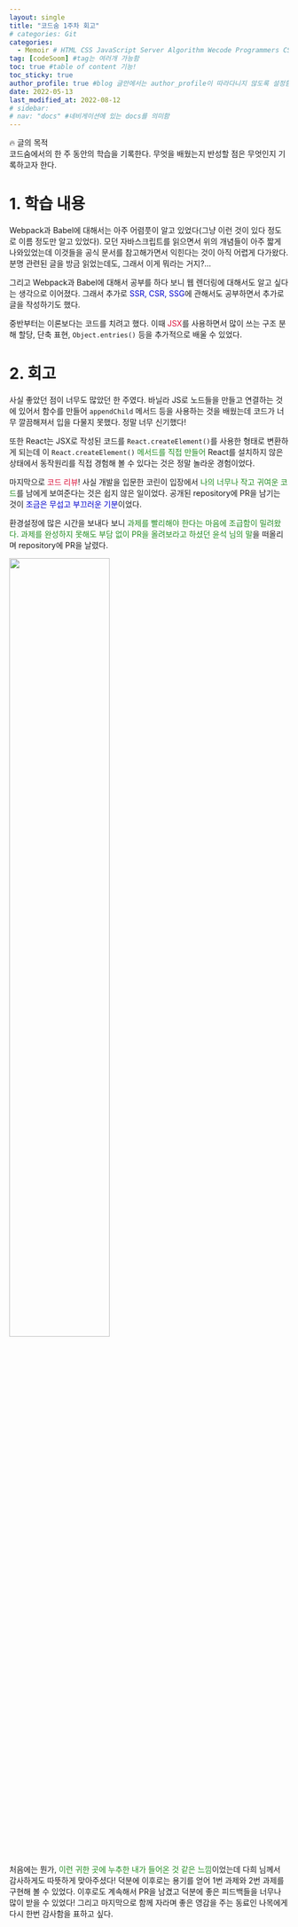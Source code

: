 ```yaml
---
layout: single
title: "코드숨 1주차 회고"
# categories: Git
categories:
  - Memoir # HTML CSS JavaScript Server Algorithm Wecode Programmers CS vsCode
tag: [codeSoom] #tag는 여러개 가능함
toc: true #table of content 기능!
toc_sticky: true
author_profile: true #blog 글안에서는 author_profile이 따라다니지 않도록 설정함
date: 2022-05-13
last_modified_at: 2022-08-12
# sidebar:
# nav: "docs" #네비게이션에 있는 docs를 의미함
---
```

<style>
.red {
  color: crimson;
}

.blue {
  color: mediumblue;
}

.green {
  color: forestgreen;
}
</style>

🔥 글의 목적  
코드숨에서의 한 주 동안의 학습을 기록한다. 무엇을 배웠는지 반성할 점은 무엇인지 기록하고자 한다.

# **1. 학습 내용**

Webpack과 Babel에 대해서는 아주 어렴풋이 알고 있었다(그냥 이런 것이 있다 정도로 이름 정도만 알고 있었다). 모던 자바스크립트를 읽으면서 위의 개념들이 아주 짧게 나와있었는데 이것들을 공식 문서를 참고해가면서 익힌다는 것이 아직 어렵게 다가왔다. 분명 관련된 글을 방금 읽었는데도, 그래서 이게 뭐라는 거지?…

그리고 Webpack과 Babel에 대해서 공부를 하다 보니 웹 렌더링에 대해서도 알고 싶다는 생각으로 이어졌다. 그래서 추가로 <span class="blue">SSR, CSR, SSG</span>에 관해서도 공부하면서 추가로 글을 작성하기도 했다.

중반부터는 이론보다는 코드를 치려고 했다. 이때 <span class="red">JSX</span>를 사용하면서 많이 쓰는 구조 분해 할당, 단축 표현, `Object.entries()` 등을 추가적으로 배울 수 있었다.

# **2. 회고**

사실 좋았던 점이 너무도 많았던 한 주였다. 바닐라 JS로 노드들을 만들고 연결하는 것에 있어서 함수를 만들어 `appendChild` 메서드 등을 사용하는 것을 배웠는데 코드가 너무 깔끔해져서 입을 다물지 못했다. 정말 너무 신기했다!

또한 React는 JSX로 작성된 코드를 `React.createElement()`를 사용한 형태로 변환하게 되는데 이 `React.createElement()` <span class="green">메서드를 직접 만들어</span> React를 설치하지 않은 상태에서 동작원리를 직접 경험해 볼 수 있다는 것은 정말 놀라운 경험이었다.

마지막으로 <span class="red">코드 리뷰</span>! 사실 개발을 입문한 코린이 입장에서 <span class="green">나의 너무나 작고 귀여운 코드</span>를 남에게 보여준다는 것은 쉽지 않은 일이었다. 공개된 repository에 PR을 남기는 것이 <span class="blue">조금은 무섭고 부끄러운 기분</span>이었다.

환경설정에 많은 시간을 보내다 보니 <span class="green">과제를 빨리해야 한다는 마음에 조급함이 밀려왔다. 과제를 완성하지 못해도 부담 없이 PR을 올려보라고 하셨던 윤석 님의 말</span>을 떠올리며 repository에 PR을 날렸다.

<img src="https://user-images.githubusercontent.com/87808288/183243330-1bb8a4d9-7aa9-465e-88d5-870005980529.png" width="60%">

처음에는 뭔가, <span class="green">이런 귀한 곳에 누추한 내가 들어온 것 같은 느낌</span>이었는데 다희 님께서 감사하게도 따뜻하게 맞아주셨다! 덕분에 이후로는 용기를 얻어 1번 과제와 2번 과제를 구현해 볼 수 있었다. 이후로도 계속해서 PR을 남겼고 덕분에 좋은 피드백들을 너무나 많이 받을 수 있었다! 그리고 마지막으로 함께 자라며 좋은 영감을 주는 동료인 나목에게 다시 한번 감사함을 표하고 싶다.

<!-- ⓵ ⓶ ⓷ ⓸ ⓹ ⓺ ⓻ ⓼ ⓽ ⓾ -->

<!-- ### 2. Link 넣기

```
유형 1: [gunhee's coding blog] : [gunhee's coding blog](https://gunhee-jeong.github.io/)
유형 2: (URL 자동연결) : <https://gunhee-jeong.github.io/>
유형 3: (동일 파일 내 '문단으로 이동') : [1. Header로 이동](###-1-header)

```

유형 1: (설명어를 입력) : [gunhee's coding blog](https://gunhee-jeong.github.io/)
유형 2: (URL 자동연결) : <https://gunhee-jeong.github.io/>
유형 3: (동일 파일 내 '문단으로 이동') : [1. Header로 이동](#1-header)
유형 3의 방법

1. 특수문자를 제거
2. 스페이스는 -로 바꾸고
3. 대문자는 소문자로!
   그래서 ### 1. Header -> #1-header

## Link: [google][https://www.google.com/]

### 3. 수평선

```

---

```

---

### 4. 라인 바꾸기

```

스페이스바를 2번 눌러주면 다음칸으로
이동할 수 있어요!

```

---

스페이스바를 2번 눌러주면
다음칸으로 이동할 수 있어요!

### 5. list 만들기

```

1. 1번
2. 2번
3. 3번

- 순서없는 list
  - 순서없는 list
    - 순서없는 list

```

1. 1번
2. 2번
3. 3번

- 순서없는 list
  - 순서없는 list
    - 순서없는 list

---

### 6. font 관련

```

**진하게** -> 볼드
_기울여서_ -> 이탤릭체
~~취소선~~ -> 취소선

<ul>밑줄넣기</ul> -> 밑줄
<span style="color:red">빨간 글씨</span> -> 글자색
이것이 `인라인` 입니다 -> 인라인 코드
```

**진하게** -> 볼드
_기울여서_ -> 이탤릭체
~~취소선~~ -> 취소선
<u>밑줄넣기</u> -> 밑줄
<span style="color:red">빨간 글씨</span>
이것이 `인라인` 입니다 -> 인라인 코드

---

### 7. 인용구문

```
> coding
>
> > JavaScript
> >
> > > 내가 프짱!
```

> coding
>
> > JavaScript
> >
> > > 내가 프짱!

---

### 8. 이미지 삽입

```
유형1: ('사이즈를 조절' -> HTML 태그 사용) : <img src="https://gunhee-jeong.github.io/assets/images/blogLogo.png" width="400" height="200">
유형2: (이미지 삽입 후 -> 링크 걸기)
[![이미지](https://gunhee-jeong.github.io/assets/images/blogLogo/blogLogo.png)](https://gunhee-jeong.github.io/)
```

유형1: ('사이즈를 조절' -> HTML 태그 사용) : <img src="https://gunhee-jeong.github.io/assets/images/blogLogo.png" width="400" height="200">
유형2: (이미지 삽입 후 -> 링크 걸기)
[![이미지](https://gunhee-jeong.github.io/assets/images/blogLogo.png)](https://gunhee-jeong.github.io/)

### 9. 표 만들기

```
||국어|영어|
| :--- | ---: | :--: |
|건희 | 100점 | 100점
|철수 | 100점 | 100점
```

|      |  국어 | 영어  |
| :--- | ----: | :---: |
| 건희 | 100점 | 100점 |
| 철수 | 100점 | 100점 |

> - header를 넣고 싶은 경우 ---을 사용하고 :을 이용하여 정렬에 사용함!

### 10. 토글 만들기

```
<details>
<summary>여기를 누르세요</summary>
<div markdown="1">
숨겨진 내용
</div>
</details>
```

<details>
<summary>여기를 누르세요</summary>
<div markdown="1">
숨겨진 내용
</div>
</details> -->
